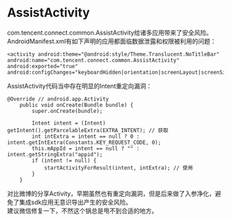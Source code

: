 # AssistActivity
com.tencent.connect.common.AssistActivity给诸多应用带来了安全风险。  
AndroidManifest.xml有如下声明的应用都面临数据泄露和权限被利用的问题：
```
<activity android:theme="@android:style/Theme.Translucent.NoTitleBar" android:name="com.tencent.connect.common.AssistActivity" android:exported="true" android:configChanges="keyboardHidden|orientation|screenLayout|screenSize|smallestScreenSize"/>  
```
AssistActivity代码当中存在明显的Intent重定向漏洞：
```
@Override // android.app.Activity
    public void onCreate(Bundle bundle) {
        super.onCreate(bundle);

        Intent intent = (Intent) getIntent().getParcelableExtra(EXTRA_INTENT); // 获取
        int intExtra = intent == null ? 0 : intent.getIntExtra(Constants.KEY_REQUEST_CODE, 0);
        this.mAppId = intent == null ? "" : intent.getStringExtra("appid");
        if (intent != null) {
            startActivityForResult(intent, intExtra); // 使用
        } 
    }
 ```
 对比微博的分享Activity，早期虽然也有重定向漏洞，但是后来做了入参净化，避免了集成sdk应用无意识导出产生的安全风险。  
 建议微信修复一下，不然这个锅总是甩不到合适的地方。
 
